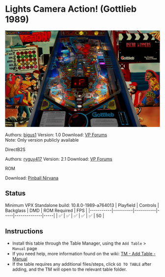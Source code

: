 ﻿# Lights Camera Action! (Gottlieb 1989)

![Table Preview](../../images/vpx-lightscameraaction-preview.jpg)

Authors: [bigus1](https://www.vpforums.org/index.php?showuser=107629)
Version: 1.0
Download: [VP Forums](https://www.vpforums.org/index.php?app=downloads&showfile=18479)  
Note: Only version publicly available

DirectB2S

Authors: [ryguy417](https://vpuniverse.com/profile/31096-ryguy417/)
Version: 2.1
Download: [VP Forums](https://vpuniverse.com/files/file/12950-lights-camera-action-gottlieb-1989-b2s-with-full-dmd)

ROM

Download: [Pinball Nirvana](https://pinballnirvana.com/forums/resources/lca2.2025/)

## Status 

Minimum VPX Standalone build: 10.8.0-1989-a764013
| Playfield | Controls | Backglass | DMD | ROM Required | FPS | 
|-----------|----------|-----------|-----|--------------|-----|
| :white_check_mark: | :white_check_mark: | :white_check_mark: | :white_check_mark: | :white_check_mark: | 50 |

## Instructions

- Install this table through the Table Manager, using the `Add Table` > `Manual` page
- If you need help, more information found on the wiki: [TM - Add Table - Manual](https://github.com/LegendsUnchained/vpx-standalone-alp4k/wiki/%5B04%5D-%F0%9F%A7%A1-TM-%E2%80%90-Other-Features#add-table---manual)
- If the table requires any additional files/steps, click `GO TO TABLE` after adding, and the TM will open to the relevant table folder.

